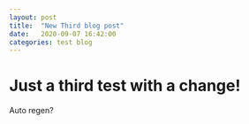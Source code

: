 ```yaml
---
layout: post
title:  "New Third blog post"
date:   2020-09-07 16:42:00
categories: test blog
---
```


# Just a third test with a change!

Auto regen?
